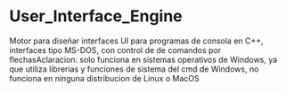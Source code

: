 # User_Interface_Engine
 Motor para diseñar interfaces UI para programas de consola en C++, interfaces tipo MS-DOS, con control de de comandos por flechasAclaracion: solo funciona en sistemas operativos de Windows, ya que utiliza librerias y funciones de sistema del cmd de Windows, no funciona en ninguna distribucion de Linux o MacOS
